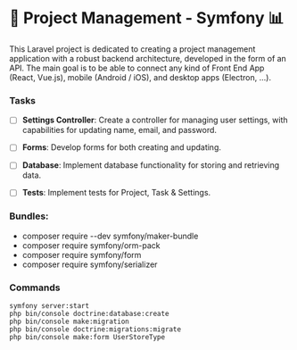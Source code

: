 # 🚀 Project Management - Symfony 📊

This Laravel project is dedicated to creating a project management application with a robust backend architecture, developed in the form of an API. The main goal is to be able to connect any kind of Front End App (React, Vue.js), mobile (Android / iOS), and desktop apps (Electron, ...).

### Tasks

- [ ] **Settings Controller**: Create a controller for managing user settings, with capabilities for updating name, email, and password.
- [ ] **Forms**: Develop forms for both creating and updating.
- [ ] **Database**: Implement database functionality for storing and retrieving data.
- [ ] **Tests**: Implement tests for Project, Task & Settings.


### Bundles:

- composer require --dev symfony/maker-bundle
- composer require symfony/orm-pack
- composer require symfony/form
- composer require symfony/serializer

### Commands

    symfony server:start
    php bin/console doctrine:database:create
    php bin/console make:migration
    php bin/console doctrine:migrations:migrate
    php bin/console make:form UserStoreType

